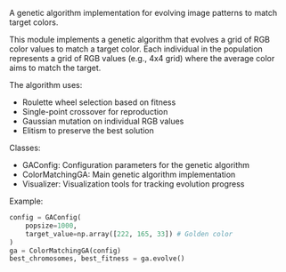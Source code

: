 A genetic algorithm implementation for evolving image patterns to match target colors.

This module implements a genetic algorithm that evolves a grid of RGB color values
to match a target color. Each individual in the population represents a grid of
RGB values (e.g., 4x4 grid) where the average color aims to match the target.

The algorithm uses:

- Roulette wheel selection based on fitness
- Single-point crossover for reproduction
- Gaussian mutation on individual RGB values
- Elitism to preserve the best solution

Classes:

- GAConfig: Configuration parameters for the genetic algorithm
- ColorMatchingGA: Main genetic algorithm implementation
- Visualizer: Visualization tools for tracking evolution progress

Example:

```python
config = GAConfig(
    popsize=1000,
    target_value=np.array([222, 165, 33]) # Golden color
)
ga = ColorMatchingGA(config)
best_chromosomes, best_fitness = ga.evolve()
```
